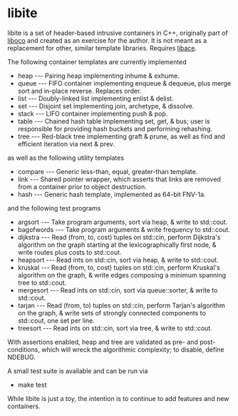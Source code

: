 libite
======

libite is a set of header-based intrusive containers in C++, originally part
of [liboco](https://github.com/pallas/liboco) and created as an exercise for
the author.  It is not meant as a replacement for other, similar template
libraries.  Requires [libace](https://github.com/pallas/libace).

The following container templates are currently implemented

 * heap --- Pairing heap implementing inhume & exhume.
 * queue --- FIFO container implementing enqueue & dequeue, plus merge sort
   and in-place reverse.  Replaces order.
 * list --- Doubly-linked list implementing enlist & delist.
 * set --- Disjoint set implementing join, archetype, & dissolve.
 * stack --- LIFO container implementing push & pop.
 * table --- Chained hash table implementing set, get, & bus; user is
   responsible for providing hash buckets and performing rehashing.
 * tree --- Red-black tree implementing graft & prune, as well as find and
   efficient iteration via next & prev.

as well as the following utility templates

 * compare --- Generic less-than, equal, greater-than template.
 * link --- Shared pointer wrapper, which asserts that links are removed
   from a container prior to object destruction.
 * hash --- Generic hash template, implemented as 64-bit FNV-1a.

and the following test programs

 * argsort --- Take program arguments, sort via heap, & write to std::cout.
 * bagofwords --- Take program arguments & write frequency to std::cout.
 * dijkstra --- Read (from, to, cost) tuples on std::cin, perform Dijkstra's
   algorithm on the graph starting at the lexicographically first node, &
   write routes plus costs to std::cout.
 * heapsort --- Read ints on std::cin, sort via heap, & write to std::cout.
 * kruskal --- Read (from, to, cost) tuples on std::cin, perform Kruskal's
   algorithm on the graph, & write edges composing a minimum spanning tree
   to std::cout.
 * mergesort --- Read ints on std::cin, sort via queue::sorter, & write to
   std::cout.
 * tarjan --- Read (from, to) tuples on std::cin, perform Tarjan's algorithm
   on the graph, & write sets of strongly connected components to std::cout,
   one set per line.
 * treesort --- Read ints on std::cin, sort via tree, & write to std::cout.

With assertions enabled, heap and tree are validated as pre- and
post-conditions, which will wreck the algorithmic complexity; to disable,
define NDEBUG.

A small test suite is available and can be run via

 * make test

While libite is just a toy, the intention is to continue to add features and
new containers.
